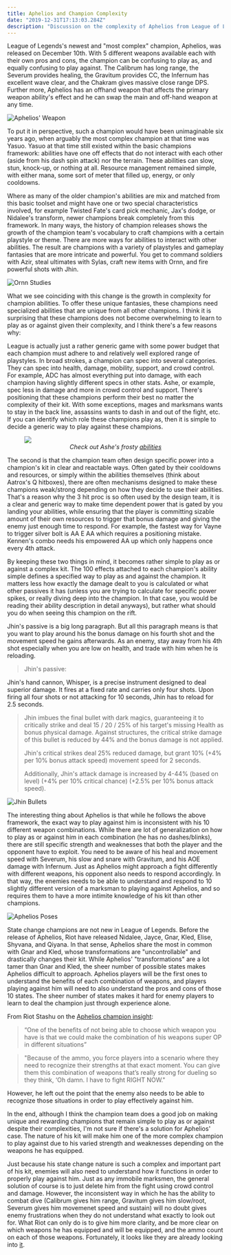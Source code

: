 ```yaml
---
title: Aphelios and Champion Complexity
date: "2019-12-31T17:13:03.284Z"
description: "Discussion on the complexity of Aphelios from League of Legends and the difficulty of playing against him"
---
```


League of Legends's newest and "most complex" champion, Aphelios, was released on December 10th. With 5 different weapons available each with their own pros and cons, the champion can be confusing to play as, and equally confusing to play against. The Calibrum has long range, the Severum  provides healing, the Gravitum provides CC, the Infernum has excellent wave clear, and the Chakram gives massive close range DPS. Further more, Aphelios has an offhand weapon that affects the primary weapon ability's effect and he can swap the main and off-hand weapon at any time.

![Aphelios' Weapon](./aphelios_weapons.jpg)

To put it in perspective, such a champion would have been unimaginable six years ago, when arguably the most complex champion at that time was Yasuo. Yasuo at that time still existed within the basic champions framework: abilities have one off effects that do not interact with each other (aside from his dash spin attack) nor the terrain. These abilities can slow, stun, knock-up, or nothing at all. Resource management remained simple, with either mana, some sort of meter that filled up, energy, or only cooldowns.

Where as many of the older champion's abilities are mix and matched from this basic toolset and might have one or two special characteristics involved, for example Twisted Fate's card pick mechanic, Jax's dodge, or Nidalee's transform, newer champions break completely from this framework. In many ways, the history of champion releases shows the growth of the champion team's vocabulary to craft champions with a certain playstyle or theme. There are more ways for abilities to interact with other abilities. The result are champions with a variety of playstyles and gameplay fantasies that are more intricate and powerful. You get to command soldiers with Azir, steal ultimates with Sylas, craft new items with Ornn, and fire powerful shots with Jhin.

![Ornn Studies](./ornn_personality_studies.jpg)

What we see coinciding with this change is the growth in complexity for champion abilities. To offer these unique fantasies, these champions need specialized abilities that are unique from all other champions. I think it is surprising that these champions does not become overwhelming to learn to play as or against given their complexity, and I think there's a few reasons why:

League is actually just a rather generic game with some power budget that each champion must adhere to and relatively well explored range of playstyles. In broad strokes, a champion can spec into several categories. They can spec into health, damage, mobility, support, and crowd control. For example, ADC has almost everything put into damage, with each champion having slightly different specs in other stats. Ashe, or example, spec less in damage and more in crowd control and support. There's positioning that these champions perform their best no matter the complexity of their kit. With some exceptions, mages and marksmans wants to stay in the back line, assassins wants to dash in and out of the fight, etc. If you can identify which role these champions play as, then it is simple to decide a generic way to play against these champions.

<figure>
  <img src="./ashe_abilities.png">
  <figcaption align="center"><i>Check out Ashe's frosty <a href="https://na.leagueoflegends.com/en/news/champions-skins/champion-update/champion-update-ashe-takes-aim-pbe">abilities</a></i></figcaption>
</figure>

The second is that the champion team often design specific power into a champion's kit in clear and reactable ways. Often gated by their cooldowns and resources, or simply within the abilities themselves (think about Aatrox's Q hitboxes), there are often mechanisms designed to make these champions weak/strong depending on how they decide to use their abilities. That's a reason why the 3 hit proc is so often used by the design team, it is a clear and generic way to make time dependent power that is gated by you landing your abilities, while ensuring that the player is committing sizable amount of their own resources to trigger that bonus damage and giving the enemy just enough time to respond. For example, the fastest way for Vayne to trigger silver bolt is AA E AA which requires a positioning mistake. Kennen's combo needs his empowered AA up which only happens once every 4th attack.

By keeping these two things in mind, it becomes rather simple to play as or against a complex kit. The 100 effects attached to each champion's ability simple defines a specified way to play as and against the champion. It matters less how exactly the damage dealt to you is calculated or what other passives it has (unless you are trying to calculate for specific power spikes, or really diving deep into the champion. In that case, you would be reading their ability description in detail anyways), but rather what should you do when seeing this champion on the rift.

Jhin's passive is a big long paragraph. But all this paragraph means is that you want to play around his the bonus damage on his fourth shot and the movement speed he gains afterwards. As an enemy, stay away from his 4th shot especially when you are low on health, and trade with him when he is reloading.

>Jhin's passive:
>
Jhin's hand cannon, Whisper, is a precise instrument designed to deal superior damage. It fires at a fixed rate and carries only four shots. Upon firing all four shots or not attacking for 10 seconds, Jhin has to reload for 2.5 seconds.
>
>Jhin imbues the final bullet with dark magics, guaranteeing it to critically strike and deal 15 / 20 / 25% of his target's missing Health as bonus physical damage. Against structures, the critical strike damage of this bullet is reduced by 44% and the bonus damage is not applied.
>
>Jhin's critical strikes deal 25% reduced damage, but grant 10% (+4% per 10% bonus attack speed) movement speed for 2 seconds.
>
>Additionally, Jhin's attack damage is increased by 4-44% (based on level) (+4% per 10% critical chance) (+2.5% per 10% bonus attack speed).

![Jhin Bullets](./jhin4bullets.jfif)

The interesting thing about Aphelios is that while he follows the above framework, the exact way to play against him is inconsistent with his 10 different weapon combinations. While there are lot of generalization on how to play as or against him in each combination (he has no dashes/blinks), there are still specific strength and weaknesses that both the player and the opponent have to exploit. You need to be aware of his heal and movement speed with Severum, his slow and snare with Gravitum, and his AOE damage with Infernum. Just as Aphelios might approach a fight differently with different weapons, his opponent also needs to respond accordingly. In that way, the enemies needs to be able to understand and respond to 10 slightly different version of a marksman to playing against Aphelios, and so requires them to have a more intimite knowledge of his kit than other champions.

![Aphelios Poses](./aphelios_poses.jpg)


State change champions are not new in League of Legends. Before the release of Aphelios, Riot have released Nidalee, Jayce, Gnar, Kled, Elise, Shyvana, and Qiyana. In that sense, Aphelios share the most in common with Gnar and Kled, whose transformations are "uncontrollable" and drastically changes their kit. While Aphelios' "transformations" are a lot tamer than Gnar and Kled, the sheer number of possible states makes Aphelios difficult to approach. Aphelios players will be the first ones to understand the benefits of each combination of weapons, and players playing against him will need to also understand the pros and cons of those 10 states. The sheer number of states makes it hard for enemy players to learn to deal the champion just through experience alone.

From Riot Stashu on the [Aphelios champion insight](https://nexus.leagueoflegends.com/en-us/2019/11/champion-insights-aphelios/):
>“One of the benefits of not being able to choose which weapon you have is that we could make the combination of his weapons super OP in different situations”

>"Because of the ammo, you force players into a scenario where they need to recognize their strengths at that exact moment. You can give them this combination of weapons that’s really strong for dueling so they think, ‘Oh damn. I have to fight RIGHT NOW."

However, he left out the point that the enemy also needs to be able to recognize those situations in order to play effectively against him.

In the end, although I think the champion team does a good job on making unique and rewarding champions that remain simple to play as or against despite their complexities, I'm not sure if there's a solution for Aphelios' case. The nature of his kit will make him one of the more complex champion to play against due to his varied strength and weaknesses depending on the weapons he has equipped.

Just because his state change nature is such a complex and important part of his kit, enemies will also need to understand how it functions in order to properly play against him. Just as any immobile marksmen, the general solution of course is to just delete him from the fight using crowd control and damage. However, the inconsistent way in which he has the ability to combat dive (Calibrum gives him range, Gravitum gives him slow/root, Severum gives him movemenet speed and sustain) will no doubt gives enemy frustrations when they do not understand what exactly to look out for. What Riot can only do is to give him more clarity, and be more clear on which weapons he has equipped and will be equipped, and the ammo count on each of those weapons. Fortunately, it looks like they are already looking into [it](https://twitter.com/MarkYetter/status/1207356431101358080).
